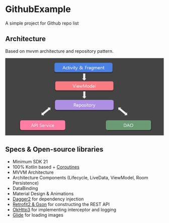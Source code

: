 # GithubExample
A simple project for Github repo list

## Architecture
Based on mvvm architecture and repository pattern.

![architecture](https://github.com/cseker/GithubExample/blob/readme/previews/arch.png?raw=true)

## Specs & Open-source libraries
- Minimum SDK 21
- 100% Kotlin based + [Coroutines](https://github.com/Kotlin/kotlinx.coroutines)
- MVVM Architecture
- Architecture Components (Lifecycle, LiveData, ViewModel, Room Persistence)
- DataBinding
- Material Design & Animations
- [Dagger2](https://github.com/google/dagger) for dependency injection
- [Retrofit2 & Gson](https://github.com/square/retrofit) for constructing the REST API
- [OkHttp3](https://github.com/square/okhttp) for implementing interceptor and logging
- [Glide](https://github.com/bumptech/glide) for loading images
